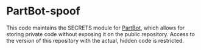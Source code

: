 # PartBot-spoof

This code maintains the SECRETS module for [PartBot](https://github.com/PartMan7/PartBotter), which allows for storing private code without exposing it on the public repository. Access to the version of this repository with the actual, hidden code is restricted.
